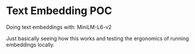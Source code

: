 # Text Embedding POC

Doing text embeddings with: MiniLM-L6-v2

Just basically seeing how this works and testing the ergonomics of running embeddings locally.
